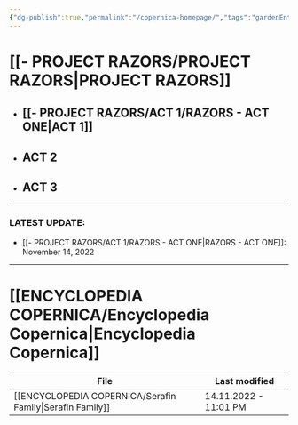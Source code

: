 ```yaml
---
{"dg-publish":true,"permalink":"/copernica-homepage/","tags":"gardenEntry"}
---
```




# [[- PROJECT RAZORS/PROJECT RAZORS\|PROJECT RAZORS]]
* ## [[- PROJECT RAZORS/ACT 1/RAZORS - ACT ONE\|ACT 1]]
* ## ACT 2
* ## ACT 3
---

### **LATEST UPDATE:**
- [[- PROJECT RAZORS/ACT 1/RAZORS - ACT ONE\|RAZORS - ACT ONE]]: November 14, 2022


---
# [[ENCYCLOPEDIA COPERNICA/Encyclopedia Copernica\|Encyclopedia Copernica]]

| File                                                         | Last modified         |
| ------------------------------------------------------------ | --------------------- |
| [[ENCYCLOPEDIA COPERNICA/Serafin Family\|Serafin Family]] | 14.11.2022 - 11:01 PM |


